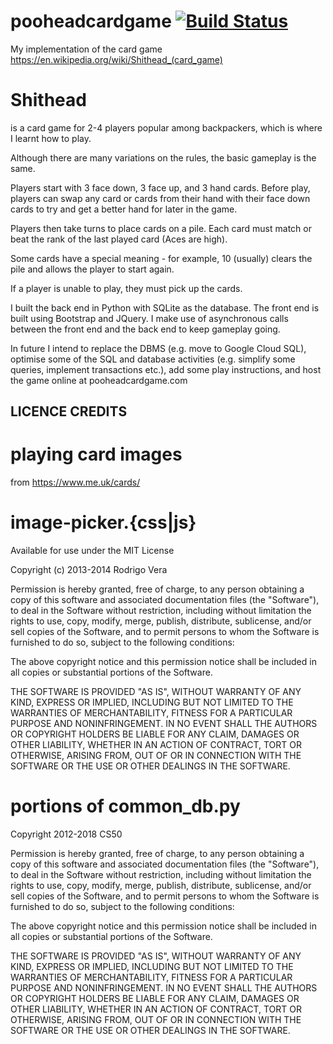 # pooheadcardgame  [![Build Status](https://travis-ci.org/mnbf9rca/pooheadcardgame.svg?branch=master)](https://travis-ci.org/mnbf9rca/pooheadcardgame)

My implementation of the card game https://en.wikipedia.org/wiki/Shithead_(card_game)

# Shithead
is a card game for 2-4 players popular among backpackers, which is where I learnt how to play.

Although there are many variations on the rules, the basic gameplay is the same.

Players start with 3 face down, 3 face up, and 3 hand cards. Before play, players can swap any card or cards from their hand with their face down cards to try and get a better hand for later in the game.

Players then take turns to place cards on a pile. Each card must match or beat the rank of the last played card (Aces are high).

Some cards have a special meaning - for example, 10 (usually) clears the pile and allows the player to start again.

If a player is unable to play, they must pick up the cards.

I built the back end in Python with SQLite as the database. The front end is built using Bootstrap and JQuery. I make use of asynchronous calls between the front end and the back end to keep gameplay going.

In future I intend to replace the DBMS (e.g. move to Google Cloud SQL), optimise some of the SQL and database activities (e.g. simplify some queries, implement transactions etc.), add some play instructions, and host the game online at pooheadcardgame.com

## LICENCE CREDITS

# playing card images 
from https://www.me.uk/cards/

# image-picker.{css|js}
Available for use under the MIT License

Copyright (c) 2013-2014 Rodrigo Vera

Permission is hereby granted, free of charge, to any person obtaining a copy of this software and associated documentation files (the "Software"), to deal in the Software without restriction, including without limitation the rights to use, copy, modify, merge, publish, distribute, sublicense, and/or sell copies of the Software, and to permit persons to whom the Software is furnished to do so, subject to the following conditions:

The above copyright notice and this permission notice shall be included in all copies or substantial portions of the Software.

THE SOFTWARE IS PROVIDED "AS IS", WITHOUT WARRANTY OF ANY KIND, EXPRESS OR IMPLIED, INCLUDING BUT NOT LIMITED TO THE WARRANTIES OF MERCHANTABILITY, FITNESS FOR A PARTICULAR PURPOSE AND NONINFRINGEMENT. IN NO EVENT SHALL THE AUTHORS OR COPYRIGHT HOLDERS BE LIABLE FOR ANY CLAIM, DAMAGES OR OTHER LIABILITY, WHETHER IN AN ACTION OF CONTRACT, TORT OR OTHERWISE, ARISING FROM, OUT OF OR IN CONNECTION WITH THE SOFTWARE OR THE USE OR OTHER DEALINGS IN THE SOFTWARE.

# portions of common_db.py
Copyright 2012-2018 CS50

Permission is hereby granted, free of charge, to any person obtaining a copy of this software and associated documentation files (the "Software"), to deal in the Software without restriction, including without limitation the rights to use, copy, modify, merge, publish, distribute, sublicense, and/or sell copies of the Software, and to permit persons to whom the Software is furnished to do so, subject to the following conditions:

The above copyright notice and this permission notice shall be included in all copies or substantial portions of the Software.

THE SOFTWARE IS PROVIDED "AS IS", WITHOUT WARRANTY OF ANY KIND, EXPRESS OR IMPLIED, INCLUDING BUT NOT LIMITED TO THE WARRANTIES OF MERCHANTABILITY, FITNESS FOR A PARTICULAR PURPOSE AND NONINFRINGEMENT. IN NO EVENT SHALL THE AUTHORS OR COPYRIGHT HOLDERS BE LIABLE FOR ANY CLAIM, DAMAGES OR OTHER LIABILITY, WHETHER IN AN ACTION OF CONTRACT, TORT OR OTHERWISE, ARISING FROM, OUT OF OR IN CONNECTION WITH THE SOFTWARE OR THE USE OR OTHER DEALINGS IN THE SOFTWARE.
